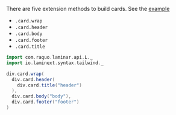 There are five extension methods to build cards. See the [example](/tailwind/example-card)

* `.card.wrap`
* `.card.header`
* `.card.body`
* `.card.footer`
* `.card.title`

```scala
import com.raquo.laminar.api.L._
import io.laminext.syntax.tailwind._

div.card.wrap(
  div.card.header(
    div.card.title("header")
  ),
  div.card.body("body"),
  div.card.footer("footer")
)
```
